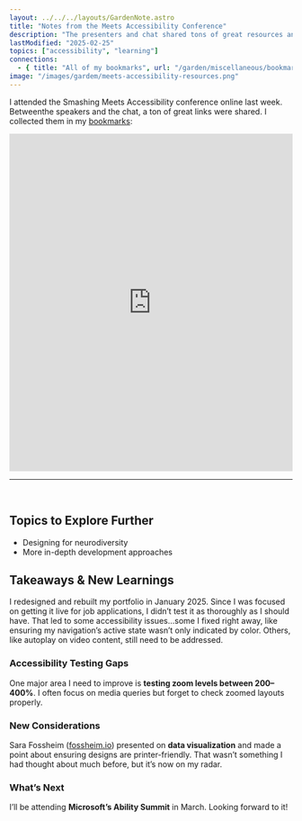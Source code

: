 ```yaml
---
layout: ../../../layouts/GardenNote.astro
title: "Notes from the Meets Accessibility Conference"
description: "The presenters and chat shared tons of great resources and I learned a few things."
lastModified: "2025-02-25"
topics: ["accessibility", "learning"]
connections:
  - { title: "All of my bookmarks", url: "/garden/miscellaneous/bookmarks" }
image: "/images/gardem/meets-accessibility-resources.png"
---
```


I attended the Smashing Meets Accessibility conference online last week. Betweenthe speakers and the chat, a ton of great links were shared. I collected them in my [bookmarks](/garden/miscellaneous/bookmarks):
<iframe style="border: 0; width: 100%; height: 600px;" allowfullscreen frameborder="0" src="https://raindrop.io/savedbyjo/meets-accessibility-resources-52692319/embed"></iframe>

<br>
<hr>
<br>

## Topics to Explore Further  
- Designing for neurodiversity
- More in-depth development approaches 


## Takeaways & New Learnings  

I redesigned and rebuilt my portfolio in January 2025. Since I was focused on getting it live for job applications, I didn’t test it as thoroughly as I should have. That led to some accessibility issues...some I fixed right away, like ensuring my navigation’s active state wasn’t only indicated by color. Others, like autoplay on video content, still need to be addressed.  

### Accessibility Testing Gaps  
One major area I need to improve is **testing zoom levels between 200–400%**. I often focus on media queries but forget to check zoomed layouts properly.  

### New Considerations  
Sara Fossheim ([fossheim.io](https://fossheim.io)) presented on **data visualization** and made a point about ensuring designs are printer-friendly. That wasn’t something I had thought about much before, but it’s now on my radar.  

### What’s Next  
I’ll be attending **Microsoft’s Ability Summit** in March. Looking forward to it!  
